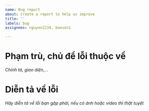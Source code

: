 ```yaml
---
name: Bug report
about: Create a report to help us improve
title: ''
labels: bug
assignees: nguyen2234, baoson1

---
```


# Phạm trù, chủ đề lỗi thuộc về
*Chính tả, giao diện,...*






# Diễn tả về lỗi
*Hãy diễn tả về lỗi bạn gặp phải, nếu có ảnh hoặc video thì thật tuyệt*
